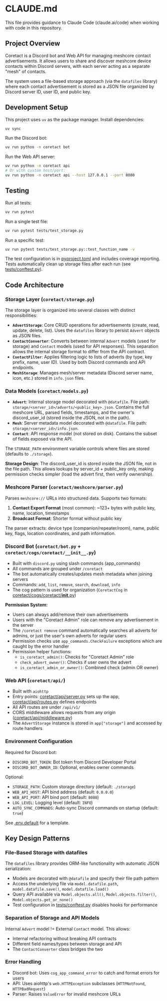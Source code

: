 # CLAUDE.md

This file provides guidance to Claude Code (claude.ai/code) when working with code in this repository.

## Project Overview

Coretact is a Discord bot and Web API for managing meshcore contact advertisements. It allows users to share and discover meshcore device contacts within Discord servers, with each server acting as a separate "mesh" of contacts.

The system uses a file-based storage approach (via the `datafiles` library) where each contact advertisement is stored as a JSON file organized by Discord server ID, user ID, and public key.

## Development Setup

This project uses `uv` as the package manager. Install dependencies:

```bash
uv sync
```

Run the Discord bot:
```bash
uv run python -m coretact bot
```

Run the Web API server:
```bash
uv run python -m coretact api
# Or with custom host/port:
uv run python -m coretact api --host 127.0.0.1 --port 8080
```

## Testing

Run all tests:
```bash
uv run pytest
```

Run a single test file:
```bash
uv run pytest tests/test_storage.py
```

Run a specific test:
```bash
uv run pytest tests/test_storage.py::test_function_name -v
```

The test configuration is in [pyproject.toml](pyproject.toml) and includes coverage reporting. Tests automatically clean up storage files after each run (see [tests/conftest.py](tests/conftest.py)).

## Code Architecture

### Storage Layer (`coretact/storage.py`)

The storage layer is organized into several classes with distinct responsibilities:

- **`AdvertStorage`**: Core CRUD operations for advertisements (create, read, update, delete, list). Uses the `datafiles` library to persist `Advert` objects as JSON files.
- **`ContactConverter`**: Converts between internal `Advert` models (used for storage) and `Contact` models (used for API responses). This separation allows the internal storage format to differ from the API contract.
- **`ContactFilter`**: Applies filtering logic to lists of adverts (by type, key prefix, name, user ID). Used by both Discord commands and API endpoints.
- **`MeshStorage`**: Manages mesh/server metadata (Discord server name, icon, etc.) stored in `info.json` files.

### Data Models (`coretact/models.py`)

- **`Advert`**: Internal storage model decorated with `@datafile`. File path: `storage/<server_id>/adverts/<public_key>.json`. Contains the full meshcore URL, parsed fields, timestamps, and the owner's discord_user_id (stored inside the JSON, not in the path).
- **`Mesh`**: Server metadata model decorated with `@datafile`. File path: `storage/<server_id>/info.json`.
- **`Contact`**: API response model (not stored on disk). Contains the subset of fields exposed via the API.

The `STORAGE_PATH` environment variable controls where files are stored (defaults to `./storage`).

**Storage Design**: The discord_user_id is stored inside the JSON file, not in the file path. This allows lookups by server_id + public_key only, making permission checks simpler (load the advert first, then verify ownership).

### Meshcore Parser (`coretact/meshcore/parser.py`)

Parses `meshcore://` URLs into structured data. Supports two formats:
1. **Contact Export Format** (most common): ~123+ bytes with public key, name, location, timestamps
2. **Broadcast Format**: Shorter format without public key

The parser extracts: device type (companion/repeater/room), name, public key, flags, location coordinates, and path information.

### Discord Bot (`coretact/bot.py` + `coretact/cogs/coretact/__init__.py`)

- Built with `discord.py` using slash commands (app_commands)
- All commands are grouped under `/coretact`
- The bot automatically creates/updates mesh metadata when joining servers
- Commands: `add`, `list`, `remove`, `search`, `download`, `info`
- The cog pattern is used for organization (`CoretactCog` in [coretact/cogs/coretact/__init__.py](coretact/cogs/coretact/__init__.py))

**Permission System:**
- Users can always add/remove their own advertisements
- Users with the "Coretact Admin" role can remove any advertisement in the server
- The `/coretact remove` command automatically searches all adverts for admins, or just the user's own adverts for regular users
- Permission checks use `app_commands.CheckFailure` exceptions which are caught by the error handler
- Permission helper functions:
  - `is_coretact_admin()`: Checks for "Coretact Admin" role
  - `check_advert_owner()`: Checks if user owns the advert
  - `is_coretact_admin_or_owner()`: Combined check (admin OR owner)

### Web API (`coretact/api/`)

- Built with `aiohttp`
- Entry points: [coretact/api/server.py](coretact/api/server.py) sets up the app, [coretact/api/routes.py](coretact/api/routes.py) defines endpoints
- All API routes are under `/api/v1/`
- CORS middleware allows requests from any origin ([coretact/api/middleware.py](coretact/api/middleware.py))
- The `AdvertStorage` instance is stored in `app["storage"]` and accessed by route handlers

### Environment Configuration

Required for Discord bot:
- `DISCORD_BOT_TOKEN`: Bot token from Discord Developer Portal
- `DISCORD_BOT_OWNER_ID`: Optional, enables owner commands

Optional:
- `STORAGE_PATH`: Custom storage directory (default: `./storage`)
- `WEB_API_HOST`: API bind address (default: `0.0.0.0`)
- `WEB_API_PORT`: API bind port (default: `8080`)
- `LOG_LEVEL`: Logging level (default: `INFO`)
- `AUTO_SYNC_COMMANDS`: Auto-sync Discord commands on startup (default: `true`)

See [.env.default](.env.default) for a template.

## Key Design Patterns

### File-Based Storage with datafiles

The `datafiles` library provides ORM-like functionality with automatic JSON serialization:
- Models are decorated with `@datafile` and specify their file path pattern
- Access the underlying file via `model.datafile.path`, `model.datafile.save()`, `model.datafile.load()`
- Query API available via `Model.objects.all()`, `Model.objects.filter()`, `Model.objects.get_or_none()`
- Test configuration in [tests/conftest.py](tests/conftest.py) disables hooks for performance

### Separation of Storage and API Models

Internal `Advert` model != External `Contact` model. This allows:
- Internal refactoring without breaking API contracts
- Different field names/types between storage and API
- The `ContactConverter` class bridges the two

### Error Handling

- Discord bot: Uses `cog_app_command_error` to catch and format errors for users
- API: Uses aiohttp's `web.HTTPException` subclasses (`HTTPNotFound`, `HTTPBadRequest`)
- Parser: Raises `ValueError` for invalid meshcore URLs
